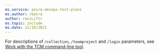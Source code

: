 ```yaml
---
ms.service: azure-devops-test-plans
ms.author: rbatra
author: raviLiftr
ms.topic: include
ms.date: 11/10/2021
---
```


For descriptions of `/collection`, `/teamproject` and `/login` parameters, see [Work with the TCM command-line tool](#work-tcm-cli).
